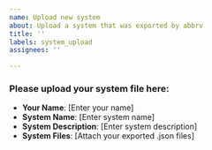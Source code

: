 ```yaml
---
name: Upload new system
about: Upload a system that was exported by abbrv
title: ''
labels: system_upload
assignees: ''

---
```


### Please upload your system file here:
- **Your Name**: [Enter your name]
- **System Name**: [Enter system name]
- **System Description**: [Enter system description]
- **System Files**: [Attach your exported .json files]
